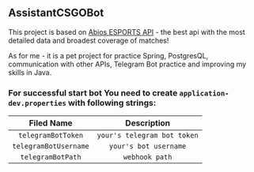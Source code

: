 ## AssistantCSGOBot

This project is based on [Abios ESPORTS API](https://abiosgaming.com/) - the best api with the most detailed data and broadest coverage of matches!

As for me - it is a pet project for practice Spring, PostgresQL, communication with other APIs, Telegram Bot practice and improving my skills in Java.

### For successful start bot You need to create `application-dev.properties` with following strings:

| Filed Name | Description |
| :---: | :---: |
|`telegramBotToken`|  `your's telegram bot token`
|`telegramBotUsername`|  `your's bot username` |
|`telegramBotPath`|  `webhook path` |